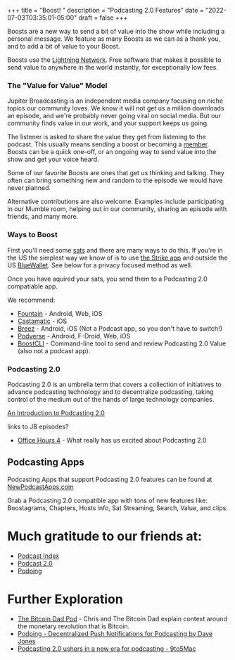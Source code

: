 +++
title = "Boost! "
description = "Podcasting 2.0 Features"
date = "2022-07-03T03:35:01-05:00"
draft = false
+++

Boosts are a new way to send a bit of value into the show while including a personal message. We feature as many Boosts as we can as a thank you, and to add a bit of value to your Boost.

Boosts use the [Lightning Network](https://lightning.network/). Free software that makes it possible to send value to anywhere in the world instantly, for exceptionally low fees.

### The "Value for Value" Model

Jupiter Broadcasting is an independent media company focusing on niche topics our community loves. We know it will not get us a million downloads an episode, and we're probably never going viral on social media. But our community finds value in our work, and your support keeps us going.

The listener is asked to share the value they get from listening to the podcast. This usually means sending a boost or becoming a [member](https://jupiterbroadcasting.net/membership/). Boosts can be a quick one-off, or an ongoing way to send value into the show and get your voice heard. 

Some of our favorite Boosts are ones that get us thinking and talking. They often can bring something new and random to the episode we would have never planned.

Alternative contributions are also welcome. Examples include participating in our Mumble room, helping out in our community, sharing an episode with friends, and many more. 

### Ways to Boost

First you'll need some [sats](https://en.bitcoin.it/wiki/Satoshi_(unit)) and there are many ways to do this. If you're in the US the simplest way we know of is to use [the Strike app](https://strike.me/) and outside the US [BlueWallet](https://bluewallet.io/). See below for a privacy focused method as well.

Once you have aquired your sats, you send them to a Podcasting 2.0 compatiable app.

We recommend:
* [Fountain](https://www.fountain.fm/) - Android, Web, iOS
* [Castamatic](https://castamatic.com/) - iOS
* [Breez](https://breez.technology/) - Android, iOS (Not a Podcast app, so you don't have to switch!)
* [Podverse](https://podverse.fm/) - Android, F-Droid, Web, iOS
* [BoostCLI](https://github.com/valcanobacon/BoostCLI) - Command-line tool to send and review Podcasting 2.0 Value (also not a podcast app).


### Podcasting 2.0

Podcasting 2.0 is an umbrella term that covers a collection of initiatives to advance podcasting technology and to decentralize podcasting, taking control of the medium out of the hands of large technology companies.

[An Introduction to Podcasting 2.0](https://medium.com/@everywheretrip/an-introduction-to-podcasting-2-0-3c4f61ea17f4)

links to JB episodes?
* [Office Hours 4](https://www.officehours.hair/4) - What really has us excited about Podcasting 2.0

## Podcasting Apps
Podcasting Apps that support Podcasting 2.0 features can be found at [NewPodcastApps.com](https://podcastindex.org/apps?appTypes=app&elements=Value)

Grab a Podcasting 2.0 compatible app with tons of new features like: Boostagrams, Chapters, Hosts info, Sat Streaming, Search, Value, and clips.


# Much gratitude to our friends at:
* [Podcast Index](https://podcastindex.org/)
* [Podcast 2.0](https://podcastindex.org/podcast/920666)
* [Podping](https://podping.org/)


# Further Exploration
* [The Bitcoin Dad Pod](https://bitcoindadpod.fireside.fm/) - Chris and The Bitcoin Dad explain context around the monetary revolution that is Bitcoin.
* [Podping - Decentralized Push Notifications for Podcasting by Dave Jones](https://podcasting20.substack.com/p/podping)
* [Podcasting 2.0 ushers in a new era for podcasting - 9to5Mac](https://9to5mac.com/2022/06/26/podcasting-2-0/)

